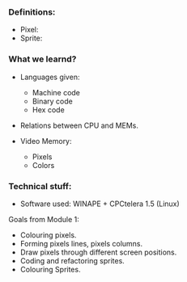 ### Definitions:  

- Pixel:
- Sprite:

### What we learnd?
- Languages given:
  - Machine code
  - Binary code
  - Hex code

- Relations between CPU and MEMs.

- Video Memory:
  * Pixels
  * Colors
### Technical stuff:
- Software used: WINAPE + CPCtelera 1.5 (Linux)

Goals from Module 1:
- Colouring pixels.
- Forming pixels lines, pixels columns.
- Draw pixels through different screen positions.
- Coding and refactoring sprites.
- Colouring Sprites.
